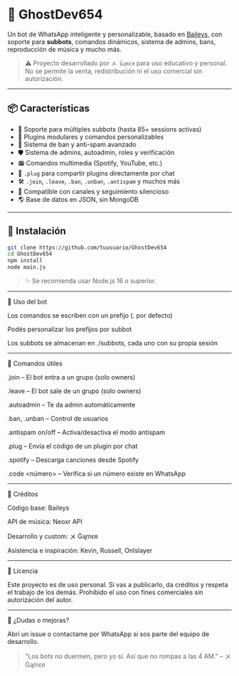 
# 🤖 GhostDev654

Un bot de WhatsApp inteligente y personalizable, basado en [Baileys](https://github.com/adiwajshing/Baileys), con soporte para **subbots**, comandos dinámicos, sistema de admins, bans, reproducción de música y mucho más.

> ⚠️ Proyecto desarrollado por `メ Ġᶏmԑя` para uso educativo y personal. No se permite la venta, redistribución ni el uso comercial sin autorización.

---

## 📦 Características

- 🚀 Soporte para múltiples subbots (hasta 85+ sessions activas)
- 📂 Plugins modulares y comandos personalizables
- 📵 Sistema de ban y anti-spam avanzado
- 🛡️ Sistema de admins, autoadmin, roles y verificación
- 📻 Comandos multimedia (Spotify, YouTube, etc.)
- 🔄 `.plug` para compartir plugins directamente por chat
- 🛠️ `.join`, `.leave`, `.ban`, `.unban`, `.antispam` y muchos más
- 🔐 Compatible con canales y seguimiento silencioso
- 🌎 Base de datos en JSON, sin MongoDB


---

## 🔧 Instalación

```bash
git clone https://github.com/tuusuario/GhostDev654
cd GhostDev654
npm install
node main.js
```

> ✨ Se recomienda usar Node.js 16 o superior.




---

🧠 Uso del bot

Los comandos se escriben con un prefijo (. por defecto)

Podés personalizar los prefijos por subbot

Los subbots se almacenan en ./subbots, cada uno con su propia sesión



---

🔑 Comandos útiles

.join <link> – El bot entra a un grupo (solo owners)

.leave – El bot sale de un grupo (solo owners)

.autoadmin – Te da admin automáticamente

.ban, .unban – Control de usuarios

.antispam on/off – Activa/desactiva el modo antispam

.plug <archivo> – Envía el código de un plugin por chat

.spotify <url> – Descarga canciones desde Spotify

.code <número> – Verifica si un número existe en WhatsApp



---

👑 Créditos

Código base: Baileys

API de música: Neoxr API

Desarrollo y custom: メ Ġᶏmԑя

Asistencia e inspiración: Kevin, Russell, OnIslayer



---

📜 Licencia

Este proyecto es de uso personal. Si vas a publicarlo, da créditos y respeta el trabajo de los demás.
Prohibido el uso con fines comerciales sin autorización del autor.


---

🗿 ¿Dudas o mejoras?

Abrí un issue o contactame por WhatsApp si sos parte del equipo de desarrollo.

> "Los bots no duermen, pero yo sí. Así que no rompas a las 4 AM." – メ Ġᶏmԑя
